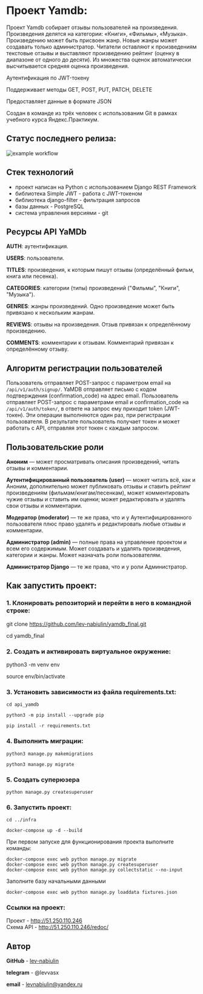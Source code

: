 # Проект Yamdb:
Проект Yamdb собирает отзывы пользователей на произведения. Произведения делятся на категории: «Книги», «Фильмы», «Музыка».
Произведению может быть присвоен жанр. Новые жанры может создавать только администратор.
Читатели оставляют к произведениям текстовые отзывы и выставляют произведению рейтинг (оценку в диапазоне от одного до десяти).
Из множества оценок автоматически высчитывается средняя оценка произведения.

Аутентификация по JWT-токену

Поддерживает методы GET, POST, PUT, PATCH, DELETE

Предоставляет данные в формате JSON

Cоздан в команде из трёх человек с использованим Git в рамках учебного курса Яндекс.Практикум.

## Статус последнего релиза:

![example workflow](https://github.com/lev-nabiulin/yamdb_final/actions/workflows/yamdb_workflow.yml/badge.svg)

## Стек технологий

- проект написан на Python с использованием Django REST Framework
- библиотека Simple JWT - работа с JWT-токеном
- библиотека django-filter - фильтрация запросов
- базы данных - PostgreSQL
- система управления версиями - git

## Ресурсы API YaMDb

**AUTH**: аутентификация.

**USERS**: пользователи.

**TITLES**: произведения, к которым пишут отзывы (определённый фильм, книга или песенка).

**CATEGORIES**: категории (типы) произведений ("Фильмы", "Книги", "Музыка").

**GENRES**: жанры произведений. Одно произведение может быть привязано к нескольким жанрам.

**REVIEWS**: отзывы на произведения. Отзыв привязан к определённому произведению.

**COMMENTS**: комментарии к отзывам. Комментарий привязан к определённому отзыву.

## Алгоритм регистрации пользователей

Пользователь отправляет POST-запрос с параметром email на `/api/v1/auth/signup/`.
YaMDB отправляет письмо с кодом подтверждения (confirmation_code) на адрес email.
Пользователь отправляет POST-запрос с параметрами email и confirmation_code на `/api/v1/auth/token/`, в ответе на запрос ему приходит token (JWT-токен).
Эти операции выполняются один раз, при регистрации пользователя. В результате пользователь получает токен и может работать с API, отправляя этот токен с каждым запросом.

## Пользовательские роли

**Аноним** — может просматривать описания произведений, читать отзывы и комментарии.

**Аутентифицированный пользователь (user)** — может читать всё, как и Аноним, дополнительно может публиковать отзывы и ставить рейтинг произведениям (фильмам/книгам/песенкам), может комментировать чужие отзывы и ставить им оценки; может редактировать и удалять свои отзывы и комментарии.

**Модератор (moderator)** — те же права, что и у Аутентифицированного пользователя плюс право удалять и редактировать любые отзывы и комментарии.

**Администратор (admin)** — полные права на управление проектом и всем его содержимым. Может создавать и удалять произведения, категории и жанры. Может назначать роли пользователям.

**Администратор Django** — те же права, что и у роли Администратор.



## Как запустить проект:

### 1. Клонировать репозиторий и перейти в него в командной строке:

git clone https://github.com/lev-nabiulin/yamdb_final.git

cd yamdb_final

### 2. Cоздать и активировать виртуальное окружение:

python3 -m venv env

source env/bin/activate

### 3. Установить зависимости из файла requirements.txt:
```
cd api_yamdb

python3 -m pip install --upgrade pip

pip install -r requirements.txt
```

### 4. Выполнить миграции:
```
python3 manage.py makemigrations

python3 manage.py migrate
```
### 5. Создать суперюзера
```
python manage.py createsuperuser
```
### 6. Запустить проект:
```
cd ../infra

docker-compose up -d --build
```
При первом запуске для функционирования проекта выполните команды:

```
docker-compose exec web python manage.py migrate
docker-compose exec web python manage.py createsuperuser
docker-compose exec web python manage.py collectstatic --no-input
```

Заполните базу начальными данными

```
docker-compose exec web python manage.py loaddata fixtures.json
```
### Ссылки на проект:

Проект - http://51.250.110.246 <br />
Схема API - http://51.250.110.246/redoc/

## Автор
 **GitHub** - [lev-nabiulin](https://github.com/lev-nabiulin/)

 **telegram** - @levvasx
 
 **email** - levnabiulin@yandex.ru